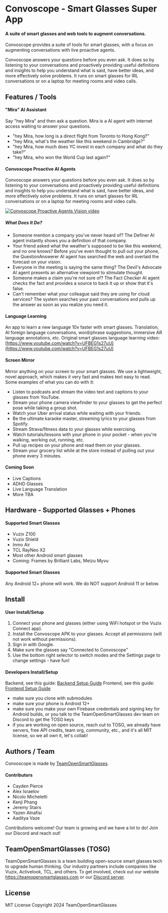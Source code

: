 # Convoscope - Smart Glasses Super App

#### A suite of smart glasses and web tools to augment conversations.

Convoscope provides a suite of tools for smart glasses, with a focus on augmenting conversations with live proactive agents.

Convoscope answers your questions before you even ask. It does so by listening to your conversations and proactively providing useful definitions and insights to help you understand what is said, have better ideas, and more effectively solve problems. It runs on smart glasses for IRL conversations or on a laptop for meeting rooms and video calls.

## Features / Tools

#### "Mira" AI Assistant

Say "hey Mira" and then ask a question. Mira is a AI agent with internet access waiting to answer your questions.

- "hey Mira, how long is a direct flight from Toronto to Hong Kong?"
- "hey Mira, what's the weather like this weekend in Cambridge?"
- "hey Mira, how much does YC invest in each company and what do they take?"
- "hey Mira, who won the World Cup last again?"

#### Convoscope Proactive AI Agents

Convoscope answers your questions before you even ask. It does so by listening to your conversations and proactively providing useful definitions and insights to help you understand what is said, have better ideas, and more effectively solve problems. It runs on smart glasses for IRL conversations or on a laptop for meeting rooms and video calls.

[![Convoscope Proactive Agents Vision video](./convoscope_play_video.jpg)](https://www.youtube.com/watch?v=3n6DzuYQ_v8 "Convoscope Vision Video")

##### What Does It Do?

- Someone mention a company you've never heard of? The Definer AI agent instantly shows you a definition of that company.
- Your friend asked what the weather's supposed to be like this weekend, and no one knows? Before you've even thought to pull out your phone, the QuestionAnswerer AI agent has searched the web and overlaid the forecast on your vision.
- Everyone in the meeting is saying the same thing?  The Devil's Advocate AI agent presents an alternative viewpiont to stimulate thought.
- Someone makes a claim you're not sure of? The Fact Checker AI agent checks the fact and provides a source to back it up or show that it's false.
- Can't remember what your colleague said they are using for cloud services? The system searches your past conversations and pulls up the answer as soon as you realize you need it.

#### Language Learning
An app to learn a new language 10x faster with smart glasses. Translation, AI foreign language conversations, word/phrase suggestions, immersive AR language annotations, etc. Original smart glasses language learning video: [https://www.youtube.com/watch?v=UFBEG1s27uU](https://www.youtube.com/watch?v=UFBEG1s27uU)

#### Screen Mirror

Mirror anything on your screen to your smart glasses. We use a lightweight, novel approach, which makes it very fast and makes text easy to read. Some examples of what you can do with it:

- Listen to podcasts and stream the video text and captions to your glasses from YouTube.
- Stream your phone camera viewfinder to your glasses to get the perfect pose while taking a group shot.
- Watch your Uber arrival status while waiting with your friends.
- Be the ultimate karaoke master, streaming lyrics to your glasses from Spotify.
- Stream Strava/fitness data to your glasses while exercising.
- Watch tutorials/lessons with your phone in your pocket - when you're walking, working out, running, etc.
- Pull up recipes on your phone and read them on your glasses.
- Stream your grocery list while at the store instead of pulling out your phone every 3 minutes.

#### Coming Soon

- Live Captions
- ADHD Glasses
- Live Language Translation
- More TBA

## Hardware - Supported Glasses + Phones

#### Supported Smart Glasses

- Vuzix Z100
- Vuzix Shield
- Inmo Air
- TCL RayNeo X2
- Most other Android smart glasses
- Coming: Frames by Brilliant Labs, Meizu Myvu

#### Supported Smart Glasses

Any Android 12+ phone will work. We do NOT support Android 11 or below.

## Install

#### User Install/Setup

1. Connect your phone and glasses (either using WiFi hotspot or the Vuzix Connect app).
2. Install the Convoscope APK to your glasses. Accept all permissions (will not work without permissions).
3. Sign in with Google.
4. Make sure the glasses say "Connected to Convoscope"
5. Use the bottom right selector to switch modes and the Settings page to change settings - have fun!

#### Developers Install/Setup

Backend, see this guide: [Backend Setup Guide](./server/README.md)
Frontend, see this guide: [Frontend Setup Guide](./web_frontend/README.md)

- make sure you clone with submodules
- make sure your phone is Android 12+
- make sure you make your own Firebase credentials and signing key for Android builds, or you talk to the TeamOpenSmartGlasses dev team on Discord to get the TOSG keys
- if you are working on open source, reach out to TOSG, we already have servers, free API credits, team org, community, etc., and it's all MIT license, so we all own it, let's collab!

## Authors / Team

Convoscope is made by [TeamOpenSmartGlasses](https://teamopensmartglasses.com).

#### Contributors

- Cayden Pierce
- Alex Israelov
- Nicolo Micheletti
- Kenji Phang
- Jeremy Stairs
- Yazen Alnafisi
- Aaditya Vaze

Contributions welcome! Our team is growing and we have a lot to do! Join our Discord and reach out!

## TeamOpenSmartGlasses (TOSG)

TeamOpenSmartGlasses is a team building open-source smart glasses tech to upgrade human thinking. Our industry partners include companies like Vuzix, Activelook, TCL, and others. To get involved, check out our website https://teamopensmartglasses.com or our [Discord server](https://discord.gg/bAKsjh8CtE).

## License

MIT License Copyright 2024 TeamOpenSmartGlasses
